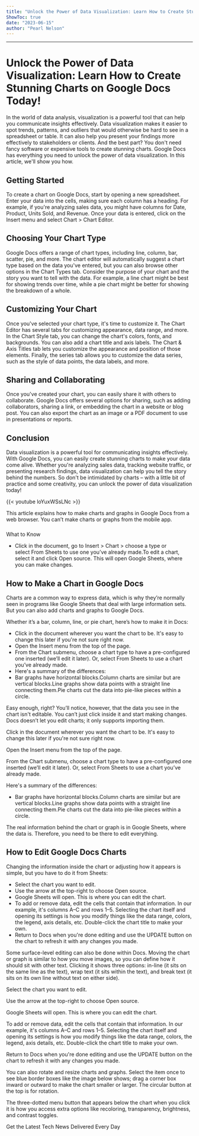 ```yaml
---
title: "Unlock the Power of Data Visualization: Learn How to Create Stunning Charts on Google Docs Today!"
ShowToc: true 
date: "2023-06-15"
author: "Pearl Nelson"
---
```

*****
# Unlock the Power of Data Visualization: Learn How to Create Stunning Charts on Google Docs Today!


In the world of data analysis, visualization is a powerful tool that can help you communicate insights effectively. Data visualization makes it easier to spot trends, patterns, and outliers that would otherwise be hard to see in a spreadsheet or table. It can also help you present your findings more effectively to stakeholders or clients. And the best part? You don't need fancy software or expensive tools to create stunning charts. Google Docs has everything you need to unlock the power of data visualization. In this article, we'll show you how.


## Getting Started


To create a chart on Google Docs, start by opening a new spreadsheet. Enter your data into the cells, making sure each column has a heading. For example, if you're analyzing sales data, you might have columns for Date, Product, Units Sold, and Revenue. Once your data is entered, click on the Insert menu and select Chart > Chart Editor.


## Choosing Your Chart Type


Google Docs offers a range of chart types, including line, column, bar, scatter, pie, and more. The chart editor will automatically suggest a chart type based on the data you've entered, but you can also browse other options in the Chart Types tab. Consider the purpose of your chart and the story you want to tell with the data. For example, a line chart might be best for showing trends over time, while a pie chart might be better for showing the breakdown of a whole. 


## Customizing Your Chart


Once you've selected your chart type, it's time to customize it. The Chart Editor has several tabs for customizing appearance, data range, and more. In the Chart Style tab, you can change the chart's colors, fonts, and backgrounds. You can also add a chart title and axis labels. The Chart & Axis Titles tab lets you customize the appearance and position of those elements. Finally, the series tab allows you to customize the data series, such as the style of data points, the data labels, and more.


## Sharing and Collaborating


Once you've created your chart, you can easily share it with others to collaborate. Google Docs offers several options for sharing, such as adding collaborators, sharing a link, or embedding the chart in a website or blog post. You can also export the chart as an image or a PDF document to use in presentations or reports.


## Conclusion


Data visualization is a powerful tool for communicating insights effectively. With Google Docs, you can easily create stunning charts to make your data come alive. Whether you're analyzing sales data, tracking website traffic, or presenting research findings, data visualization can help you tell the story behind the numbers. So don't be intimidated by charts – with a little bit of practice and some creativity, you can unlock the power of data visualization today!

{{< youtube loYuxWSsLNc >}} 




This article explains how to make charts and graphs in Google Docs from a web browser. You can’t make charts or graphs from the mobile app.

 
### 
What to Know
 
- Click in the document, go to Insert > Chart > choose a type or select From Sheets to use one you’ve already made.To edit a chart, select it and click Open source. This will open Google Sheets, where you can make changes.

 
##   How to Make a Chart in Google Docs  
 

Charts are a common way to express data, which is why they’re normally seen in programs like Google Sheets that deal with large information sets. But you can also add charts and graphs to Google Docs.

 

Whether it’s a bar, column, line, or pie chart, here’s how to make it in Docs:

 
- Click in the document wherever you want the chart to be. It's easy to change this later if you're not sure right now.
 - Open the Insert menu from the top of the page.
 - From the Chart submenu, choose a chart type to have a pre-configured one inserted (we’ll edit it later). Or, select From Sheets to use a chart you’ve already made.
 - Here's a summary of the differences:
 - Bar graphs have horizontal blocks.Column charts are similar but are vertical blocks.Line graphs show data points with a straight line connecting them.Pie charts cut the data into pie-like pieces within a circle.

 

Easy enough, right? You’ll notice, however, that the data you see in the chart isn't editable. You can’t just click inside it and start making changes. Docs doesn’t let you edit charts; it only supports importing them. 

 

Click in the document wherever you want the chart to be. It's easy to change this later if you're not sure right now.

 

Open the Insert menu from the top of the page.

 

From the Chart submenu, choose a chart type to have a pre-configured one inserted (we’ll edit it later). Or, select From Sheets to use a chart you’ve already made.

 

Here's a summary of the differences:

 
- Bar graphs have horizontal blocks.Column charts are similar but are vertical blocks.Line graphs show data points with a straight line connecting them.Pie charts cut the data into pie-like pieces within a circle.

 

The real information behind the chart or graph is in Google Sheets, where the data is. Therefore, you need to be there to edit everything.

 
##   How to Edit Google Docs Charts  
 

Changing the information inside the chart or adjusting how it appears is simple, but you have to do it from Sheets:

 
- Select the chart you want to edit.
 - Use the arrow at the top-right to choose Open source.
 - Google Sheets will open. This is where you can edit the chart.
 - To add or remove data, edit the cells that contain that information. In our example, it's columns A–C and rows 1–5. Selecting the chart itself and opening its settings is how you modify things like the data range, colors, the legend, axis details, etc. Double-click the chart title to make your own.
 - Return to Docs when you're done editing and use the UPDATE button on the chart to refresh it with any changes you made.

 

Some surface-level editing can also be done within Docs. Moving the chart or graph is similar to how you move images, so you can define how it should sit with other text. Clicking it shows three options: in-line (it sits on the same line as the text), wrap text (it sits within the text), and break text (it sits on its own line without text on either side).

 

Select the chart you want to edit.

 

Use the arrow at the top-right to choose Open source.

 

Google Sheets will open. This is where you can edit the chart.

 

To add or remove data, edit the cells that contain that information. In our example, it's columns A–C and rows 1–5. Selecting the chart itself and opening its settings is how you modify things like the data range, colors, the legend, axis details, etc. Double-click the chart title to make your own.

 

Return to Docs when you're done editing and use the UPDATE button on the chart to refresh it with any changes you made.

 

You can also rotate and resize charts and graphs. Select the item once to see blue border boxes like the image below shows; drag a corner box inward or outward to make the chart smaller or larger. The circular button at the top is for rotation.

 

The three-dotted menu button that appears below the chart when you click it is how you access extra options like recoloring, transparency, brightness, and contrast toggles.

 

Get the Latest Tech News Delivered Every Day




